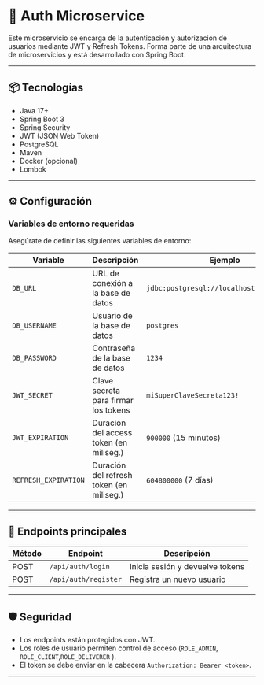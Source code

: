 # 🔐 Auth Microservice

Este microservicio se encarga de la autenticación y autorización de usuarios mediante JWT y Refresh Tokens. Forma parte de una arquitectura de microservicios y está desarrollado con Spring Boot.

---

## 📦 Tecnologías

- Java 17+
- Spring Boot 3
- Spring Security
- JWT (JSON Web Token)
- PostgreSQL
- Maven
- Docker (opcional)
- Lombok

---

## ⚙️ Configuración

### Variables de entorno requeridas

Asegúrate de definir las siguientes variables de entorno:

| Variable         | Descripción                             | Ejemplo                                      |
|------------------|------------------------------------------|----------------------------------------------|
| `DB_URL`         | URL de conexión a la base de datos       | `jdbc:postgresql://localhost:5432/authdb`    |
| `DB_USERNAME`    | Usuario de la base de datos              | `postgres`                                   |
| `DB_PASSWORD`    | Contraseña de la base de datos           | `1234`                                       |
| `JWT_SECRET`     | Clave secreta para firmar los tokens     | `miSuperClaveSecreta123!`                    |
| `JWT_EXPIRATION` | Duración del access token (en miliseg.)  | `900000` (15 minutos)                        |
| `REFRESH_EXPIRATION` | Duración del refresh token (en miliseg.) | `604800000` (7 días)                     |

---

## 🚀 Endpoints principales

| Método | Endpoint             | Descripción                             |
|--------|----------------------|-----------------------------------------|
| POST   | `/api/auth/login`    | Inicia sesión y devuelve tokens         |
| POST   | `/api/auth/register` | Registra un nuevo usuario               |

---

## 🛡️ Seguridad

- Los endpoints están protegidos con JWT.
- Los roles de usuario permiten control de acceso (`ROLE_ADMIN`, `ROLE_CLIENT`,`ROLE_DELIVERER` ).
- El token se debe enviar en la cabecera `Authorization: Bearer <token>`.

---